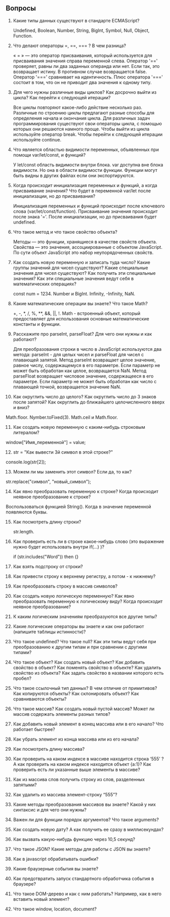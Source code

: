 ## Вопросы

1. Какие типы данных существуют в стандарте ECMAScript?

   Undefined, Boolean, Number, String, BigInt, Symbol, Null, Object, Function.
2. Что делают операторы =, ==, === ? В чем разница?

   « = » — это оператор присваивания, который используется для присваивания значения справа переменной слева.
   Оператор '==' проверяет, равны ли два заданных операнда или нет. Если так, это возвращает истину. В противном случае возвращается false.
   Оператор '===' сравнивает на идентичность. Плюс оператора '===' состоит в том, что он не приводит два значения к одному типу.
3. Для чего нужны различные виды циклов? Как досрочно выйти из цикла? Как перейти к следующей итерации?

   Все циклы повторяют какое-либо действие несколько раз. 
   Различные по строению циклы предлагают разные способы для определения начала и окончания цикла. 
   Для различных задач программирования существуют свои операторы цикла, с помощью которых они решаются намного проще.
   Чтобы выйти из цикла используйте оператор break.
   Чтобы перейти к следующей итерации используйте continue.
4. Что является областью видимости переменных, объявленных при помощи var/let/const, и функций?

   У let/const область видимости внутри блока.
   var доступна вне блока видимости. Но она в области видимости функции.
   Функции могут быть видны в других файлах если они экспортируются.
5. Когда происходит инициализация переменных и функций, а когда присваивание значения? Что будет в переменной var/let после инициализации, но до присваивания?

   Инициализация переменных и функций происходит после ключевого слова (var/let/const/function).
   Присваивание значения происходит после знака '='.
   После инициализации, но до присваивания будет undefined.
6. Что такое метод и что такое свойство объекта?

   Методы — это функции, хранящиеся в качестве свойств объекта.
   Свойства — это значения, ассоциированные с объектом JavaScript. По сути объект JavaScript это набор неупорядоченных свойств.
7. Как создать новую переменную и записать туда число? Какие группы значений для чисел существуют? Какие специальные значения для чисел существуют? Как получить эти специальные значения? Как эти специальные значения ведут себя в математических операциях?

   const num = 1234. 
   Number и BigInt.
   Infinity, -Infinity, NaN.
8. Какие математические операции вы знаете? Что такое Math?

   +, -, *, /, %, **, &&, ||, !.
   Math - встроенный объект, который предоставляет для использования основные математические константы и функции.
9. Расскажите про parseInt, parseFloat? Для чего они нужны и как работают?

   Для преобразования строки в число в JavaScript используются два метода: parseInt - для целых чисел и parseFloat для чисел с плавающей запятой.
   Метод parseInt возвращает целое значение, равное числу, содержащемуся в его параметре. Если параметр не может быть обработан как целое, возвращается NaN.
   Метод parseFloat возвращает числовое значение, содержащееся в его параметре. Если параметр не может быть обработан как число с плавающей точкой, возвращается значение NaN.
10. Как округлить число до целого? Как округлить число до 3 знаков после запятой? Как округлить до ближайшего целочисленного вверх и вниз?

   Math.floor. Nymber.toFixed(3). Math.ceil и Math.floor.

11. Как создать новую переменную с каким-нибудь строковым литералом?

   window["Имя_переменной"] = value;

12. str = "Как вывести 3й символ в этой строке?"

   console.log(str[2]);

13. Можем ли мы заменить этот символ? Если да, то как?

   str.replace("символ", "новый_символ");

14. Как явно преобразовать переменную к строке? Когда происходит неявное преобразование к строке?

   Воспользоваться функцией String(). Когда в значение переменной появляются буквы.

15. Как посмотреть длину строки?

    str.length.
16. Как проверить есть ли в строке какое-нибудь слово (это выражение нужно будет использовать внутри if(...) )?

      if (str.includes("Word")) then {}
17. Как взять подстроку от строки?

   
18. Как привести строку к верхнему регистру, а потом - к нижнему?
19. Как преобразовать строку в массив символов?
20. Как создать новую логическую переменную? Как явно преобразовать переменную к логическому виду? Когда происходит неявное преобразование?
21. К каким логическим значениям преобразуются все другие типы?
22. Какие логические операторы вы знаете и как они работают (напишите таблицы истинности)?
23. Что такое undefined? Что такое null? Как эти типы ведут себя при преобразованию к другим типам и при сравнении с другими типами?
24. Что такое объект? Как создать новый объект? Как добавить свойство в объект? Как поменять свойство в объекте? Как удалить свойство из объекта? Как задать свойство в названии которого есть пробел?
25. Что такое ссылочный тип данных? В чем отличие от примитивов? Как копируются объекты? Как склонировать объект? Как сравниваются объекты?
26. Что такое массив? Как создать новый пустой массив? Может ли массив содержать элементы разных типов?
27. Как добавить новый элемент в конец массива или в его начало? Что работает быстрее?
28. Как убрать элемент из конца массива или из его начала?
29. Как посмотреть длину массива?
30. Как проверить на каком индексе в массиве находится строка ‘555’ ? А как проверить на каком индексе находится объект {a:1}? Как проверить есть ли указанные выше элементы в массиве?
31. Как из массива слов получить строку из слов, разделенных запятыми?
32. Как удалить из массива элемент-строку “555”?
33. Какие методы преобразования массивов вы знаете? Какой у них синтаксис и для чего они нужны?
34. Важен ли для функции порядок аргументов? Что такое arguments?
35. Как создать новую дату? А как получить ее сразу в миллисекундах?
36. Как вызвать какую-нибудь функцию через 10,5 секунд?
37. Что такое JSON? Какие методы для работы с JSON вы знаете?
38. Как в javascript обрабатывать ошибки?
39. Какие браузерные события вы знаете?
40. Как предотвратить запуск стандартного обработчика события в браузере?
41. Что такое DOM-дерево и как с ним работать? Например, как в него вставить новый элемент?
42. Что такое window, location, document?

